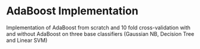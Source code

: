 # AdaBoost Implementation

Implementation of AdaBoost from scratch and 10 fold cross-validation with and without AdaBoost on three base classifiers (Gaussian NB, Decision Tree and Linear SVM)

